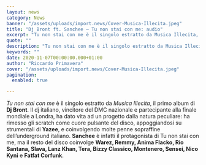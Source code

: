 ```yaml
---
layout: news
category: News
banner: "/assets/uploads/import.news/Cover-Musica-Illecita.jpeg"
title: "Dj Bront ft. Sanchee – Tu non stai con me: audio"
excerpt: "Tu non stai con me è il singolo estratto da Musica Illecita, il primo album di Dj Bront. Il dj italiano, vincitore del DMC nazionale e partecipante alla finale mondiale a Londra, ha dato vita ad un progetto dalla natura peculiare: ha rimesso gli scratch come cuore pulsante del disco, appoggiandosi su strumentali di Yazee, [&hellip"
quote: ""
description: "Tu non stai con me è il singolo estratto da Musica Illecita, il primo album di Dj Bront. Il dj italiano, vincitore del DMC nazionale e partecipante alla finale mondiale a Londra, ha dato vita ad un progetto dalla natura peculiare: ha rimesso gli scratch come cuore pulsante del disco, appoggiandosi su strumentali di Yazee, [&hellip"
keywords: ""
date: 2020-11-07T00:00:00.000+01:00
author: "Riccardo Primavera"
cover: "/assets/uploads/import.news/Cover-Musica-Illecita.jpeg"
pagination:
  enabled: true

---
```


_Tu non stai con me_ è il singolo estratto da _Musica Illecita_, il primo album di **Dj Bront**. Il dj italiano, vincitore del DMC nazionale e partecipante alla finale mondiale a Londra, ha dato vita ad un progetto dalla natura peculiare: ha rimesso gli scratch come cuore pulsante del disco, appoggiandosi su strumentali di **Yazee**, e coinvolgendo molte penne sopraffine dell’underground italiano. **Sanchee** è infatti il protagonista di Tu non stai con me, ma il resto del disco coinvolge **Warez, Remmy, Anima Flacko, Rio Santana, Slava, Lanz Khan, Tera, Bizzy Classico, Montenero, Sensei, Nico Kyni** e **Fatfat Corfunk**.